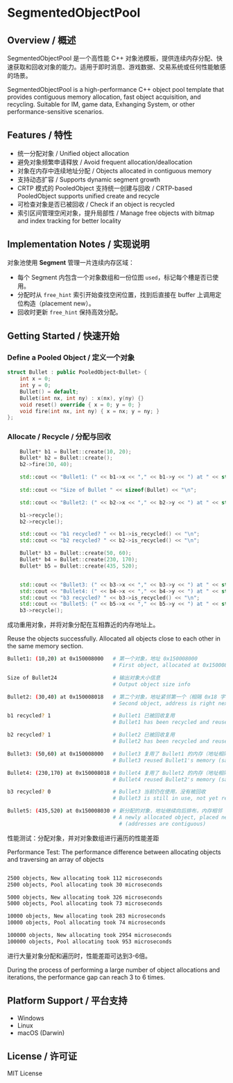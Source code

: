# SegmentedObjectPool

## Overview / 概述

SegmentedObjectPool 是一个高性能 C++ 对象池模板，提供连续内存分配、快速获取和回收对象的能力。适用于即时消息、游戏数据、交易系统或任何性能敏感的场景。

SegmentedObjectPool is a high-performance C++ object pool template that provides contiguous memory allocation, fast object acquisition, and recycling. Suitable for IM, game data, Exhanging System, or other performance-sensitive scenarios.

## Features / 特性

- 统一分配对象 / Unified object allocation
- 避免对象频繁申请释放 / Avoid frequent allocation/deallocation
- 对象在内存中连续地址分配 / Objects allocated in contiguous memory
- 支持动态扩容 / Supports dynamic segment growth
- CRTP 模式的 PooledObject 支持统一创建与回收 / CRTP-based PooledObject supports unified create and recycle
- 可检查对象是否已被回收 / Check if an object is recycled
- 索引区间管理空闲对象，提升局部性 / Manage free objects with bitmap and index tracking for better locality

## Implementation Notes / 实现说明

对象池使用 **Segment** 管理一片连续内存区域：

- 每个 Segment 内包含一个对象数组和一份位图 `used`，标记每个槽是否已使用。
- 分配时从 `free_hint` 索引开始查找空闲位置，找到后直接在 buffer 上调用定位构造（placement new）。
- 回收时更新 `free_hint` 保持高效分配。
## Getting Started / 快速开始

### Define a Pooled Object / 定义一个对象

```cpp
struct Bullet : public PooledObject<Bullet> {
    int x = 0;
    int y = 0;
    Bullet() = default;
    Bullet(int nx, int ny) : x(nx), y(ny) {}
    void reset() override { x = 0; y = 0; }
    void fire(int nx, int ny) { x = nx; y = ny; }
};
```

### Allocate / Recycle / 分配与回收

```cpp
    Bullet* b1 = Bullet::create(10, 20);
    Bullet* b2 = Bullet::create();
    b2->fire(30, 40);

    std::cout << "Bullet1: (" << b1->x << "," << b1->y << ") at " << static_cast<void*>(b1) << "\n";
    
    std::cout << "Size of Bullet " << sizeof(Bullet) << "\n";

    std::cout << "Bullet2: (" << b2->x << "," << b2->y << ") at " << static_cast<void*>(b2) << "\n";

    b1->recycle();
    b2->recycle();

    std::cout << "b1 recycled? " << b1->is_recycled() << "\n";
    std::cout << "b2 recycled? " << b2->is_recycled() << "\n";

    Bullet* b3 = Bullet::create(50, 60);
    Bullet* b4 = Bullet::create(230, 170);
    Bullet* b5 = Bullet::create(435, 520);


    std::cout << "Bullet3: (" << b3->x << "," << b3->y << ") at " << static_cast<void*>(b3) << "\n";
    std::cout << "Bullet4: (" << b4->x << "," << b4->y << ") at " << static_cast<void*>(b4) << "\n";
    std::cout << "b3 recycled? " << b3->is_recycled() << "\n";
    std::cout << "Bullet5: (" << b5->x << "," << b5->y << ") at " << static_cast<void*>(b5) << "\n";
    b3->recycle();
```

成功重用对象，并将对象分配在互相靠近的内存地址上。

Reuse the objects successfully. Allocated all objects close to each other in the same memory section.

```bash
Bullet1: (10,20) at 0x150008000   # 第一个对象，地址 0x150008000
                                  # First object, allocated at 0x150008000

Size of Bullet24                  # 输出对象大小信息
                                  # Output object size info

Bullet2: (30,40) at 0x150008018   # 第二个对象，地址紧邻第一个（相隔 0x18 字节）
                                  # Second object, address is right next to the first (offset 0x18)

b1 recycled? 1                    # Bullet1 已被回收复用
                                  # Bullet1 has been recycled and reused

b2 recycled? 1                    # Bullet2 已被回收复用
                                  # Bullet2 has been recycled and reused

Bullet3: (50,60) at 0x150008000   # Bullet3 复用了 Bullet1 的内存（地址相同）
                                  # Bullet3 reused Bullet1's memory (same address)

Bullet4: (230,170) at 0x150008018 # Bullet4 复用了 Bullet2 的内存（地址相同）
                                  # Bullet4 reused Bullet2's memory (same address)

b3 recycled? 0                    # Bullet3 当前仍在使用，没有被回收
                                  # Bullet3 is still in use, not yet recycled

Bullet5: (435,520) at 0x150008030 # 新分配的对象，地址继续向后排布，内存相邻
                                  # A newly allocated object, placed next in memory
                                    # (addresses are contiguous)
```

性能测试：分配对象，并对对象数组进行遍历的性能差距

Performance Test: The performance difference between allocating objects and traversing an array of objects

```bash

2500 objects, New allocating took 112 microseconds
2500 objects, Pool allocating took 30 microseconds

5000 objects, New allocating took 326 microseconds
5000 objects, Pool allocating took 73 microseconds

10000 objects, New allocating took 283 microseconds
10000 objects, Pool allocating took 74 microseconds

100000 objects, New allocating took 2954 microseconds
100000 objects, Pool allocating took 953 microseconds

```

进行大量对象分配和遍历时，性能差距可达到3-6倍。

During the process of performing a large number of object allocations and iterations, 
the performance gap can reach 3 to 6 times.

## Platform Support / 平台支持

- Windows
- Linux
- macOS (Darwin)

## License / 许可证

MIT License


